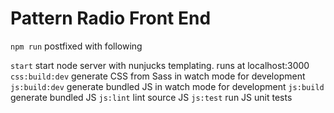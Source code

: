 # Pattern Radio Front End

`npm run` postfixed with following

`start` start node server with nunjucks templating. runs at localhost:3000
`css:build:dev` generate CSS from Sass in watch mode for development
`js:build:dev` generate bundled JS in watch mode for development
`js:build` generate bundled JS
`js:lint` lint source JS
`js:test` run JS unit tests
